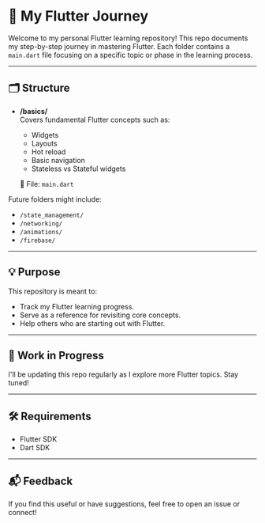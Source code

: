 # 📱 My Flutter Journey

Welcome to my personal Flutter learning repository! This repo documents my step-by-step journey in mastering Flutter. Each folder contains a `main.dart` file focusing on a specific topic or phase in the learning process.

---

## 🗂️ Structure

- **/basics/**  
  Covers fundamental Flutter concepts such as:
  - Widgets
  - Layouts
  - Hot reload
  - Basic navigation
  - Stateless vs Stateful widgets

  🔹 File: `main.dart`

Future folders might include:
- `/state_management/`
- `/networking/`
- `/animations/`
- `/firebase/`

---

## 💡 Purpose

This repository is meant to:
- Track my Flutter learning progress.
- Serve as a reference for revisiting core concepts.
- Help others who are starting out with Flutter.

---

## 🚧 Work in Progress

I'll be updating this repo regularly as I explore more Flutter topics. Stay tuned!

---

## 🛠️ Requirements

- Flutter SDK
- Dart SDK

---

## 📬 Feedback

If you find this useful or have suggestions, feel free to open an issue or connect!

